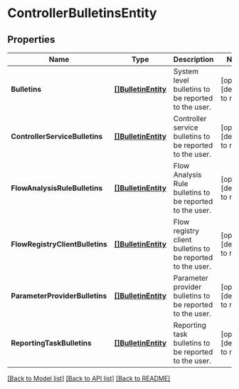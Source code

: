 # ControllerBulletinsEntity

## Properties
Name | Type | Description | Notes
------------ | ------------- | ------------- | -------------
**Bulletins** | [**[]BulletinEntity**](BulletinEntity.md) | System level bulletins to be reported to the user. | [optional] [default to null]
**ControllerServiceBulletins** | [**[]BulletinEntity**](BulletinEntity.md) | Controller service bulletins to be reported to the user. | [optional] [default to null]
**FlowAnalysisRuleBulletins** | [**[]BulletinEntity**](BulletinEntity.md) | Flow Analysis Rule bulletins to be reported to the user. | [optional] [default to null]
**FlowRegistryClientBulletins** | [**[]BulletinEntity**](BulletinEntity.md) | Flow registry client bulletins to be reported to the user. | [optional] [default to null]
**ParameterProviderBulletins** | [**[]BulletinEntity**](BulletinEntity.md) | Parameter provider bulletins to be reported to the user. | [optional] [default to null]
**ReportingTaskBulletins** | [**[]BulletinEntity**](BulletinEntity.md) | Reporting task bulletins to be reported to the user. | [optional] [default to null]

[[Back to Model list]](../README.md#documentation-for-models) [[Back to API list]](../README.md#documentation-for-api-endpoints) [[Back to README]](../README.md)

